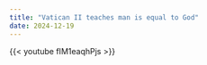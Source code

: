 ```yaml
---
title: "Vatican II teaches man is equal to God"
date: 2024-12-19
---
```


{{< youtube fIM1eaqhPjs >}}
